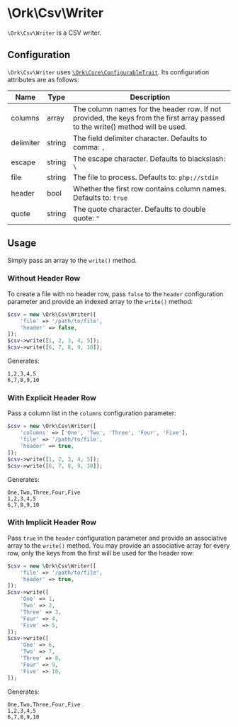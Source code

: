 # \Ork\Csv\Writer

`\Ork\Csv\Writer` is a CSV writer.

## Configuration

`\Ork\Csv\Writer` uses [`\Ork\Core\ConfigurableTrait`](https://github.com/AlexHowansky/ork-core/wiki/ConfigurableTrait).
Its configuration attributes are as follows:

|Name|Type|Description|
|----|----|-----------|
|columns|array|The column names for the header row. If not provided, the keys from the first array passed to the write() method will be used.|
|delimiter|string|The field delimiter character. Defaults to comma: `,`|
|escape|string|The escape character. Defaults to blackslash: `\`|
|file|string|The file to process. Defaults to: `php://stdin`|
|header|bool|Whether the first row contains column names. Defaults to: `true`|
|quote|string|The quote character. Defaults to double quote: `"`|

## Usage

Simply pass an array to the `write()` method.

### Without Header Row

To create a file with no header row, pass `false` to the `header` configuration
parameter and provide an indexed array to the `write()` method:

```php
$csv = new \Ork\Csv\Writer([
    'file' => '/path/to/file',
    'header' => false,
]);
$csv->write([1, 2, 3, 4, 5]);
$csv->write([6, 7, 8, 9, 10]);
```

Generates:

```csv
1,2,3,4,5
6,7,8,9,10
```

### With Explicit Header Row

Pass a column list in the `columns` configuration parameter:

```php
$csv = new \Ork\Csv\Writer([
    'columns' => ['One', 'Two', 'Three', 'Four', 'Five'],
    'file' => '/path/to/file',
    'header' => true,
]);
$csv->write([1, 2, 3, 4, 5]);
$csv->write([6, 7, 8, 9, 10]);
```

Generates:

```csv
One,Two,Three,Four,Five
1,2,3,4,5
6,7,8,9,10
```

### With Implicit Header Row

Pass `true` in the `header` configuration parameter and provide an associative
array to the `write()` method. You may provide an associative array for every
row, only the keys from the first will be used for the header row:

```php
$csv = new \Ork\Csv\Writer([
    'file' => '/path/to/file',
    'header' => true,
]);
$csv->write([
    'One' => 1,
    'Two' => 2,
    'Three' => 3,
    'Four' => 4,
    'Five' => 5,
]);
$csv->write([
    'One' => 6,
    'Two' => 7,
    'Three' => 8,
    'Four' => 9,
    'Five' => 10,
]);

```

Generates:

```csv
One,Two,Three,Four,Five
1,2,3,4,5
6,7,8,9,10
```
